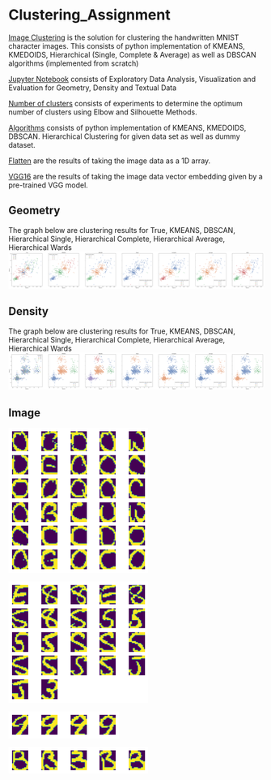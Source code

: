 # Clustering_Assignment

[Image Clustering](https://github.com/ashwinkd/Clustering_Assignment/blob/master/Image%20Clustering%20(Manual%20Algorithm%20Implementation).ipynb) is the solution for
clustering the handwritten MNIST character images. This consists of python implementation of KMEANS, KMEDOIDS, Hierarchical (Single, Complete & Average) as well as DBSCAN algorithms (implemented from scratch)

[Jupyter Notebook](https://github.com/ashwinkd/Clustering_Assignment/blob/master/Clustering%20Assignment.ipynb) consists of Exploratory Data Analysis, Visualization and Evaluation for Geometry, Density and Textual Data

[Number of clusters](https://github.com/ashwinkd/Clustering_Assignment/blob/master/Number_of_clusters.ipynb) consists of experiments to determine the optimum number of clusters using Elbow and Silhouette Methods.

[Algorithms](https://github.com/ashwinkd/Clustering_Assignment/tree/master/algorithms) consists of python implementation of KMEANS, KMEDOIDS, DBSCAN. Hierarchical Clustering for given data set as well as dummy dataset.

[Flatten](https://github.com/ashwinkd/Clustering_Assignment/tree/master/flatten_result) are the results of taking the image data as a 1D array.

[VGG16](https://github.com/ashwinkd/Clustering_Assignment/tree/master/vgg_result) are the results of taking the image data vector embedding given by a pre-trained VGG model.

## Geometry

The graph below are clustering results for True,  KMEANS, DBSCAN, Hierarchical Single, Hierarchical Complete, Hierarchical Average, Hierarchical Wards
![Geometry Data](https://github.com/ashwinkd/Clustering_Assignment/blob/master/geometry.png)

## Density
The graph below are clustering results for True,  KMEANS, DBSCAN, Hierarchical Single, Hierarchical Complete, Hierarchical Average, Hierarchical Wards
![Density Data](https://github.com/ashwinkd/Clustering_Assignment/blob/master/density.png)


## Image
![Image Cluster](https://github.com/ashwinkd/Clustering_Assignment/blob/master/image_clusters1.png)

![Image Cluster](https://github.com/ashwinkd/Clustering_Assignment/blob/master/image_clusters2.png)

![Image Cluster](https://github.com/ashwinkd/Clustering_Assignment/blob/master/image_clusters3.png)

![Image Cluster](https://github.com/ashwinkd/Clustering_Assignment/blob/master/image_clusters4.png)

